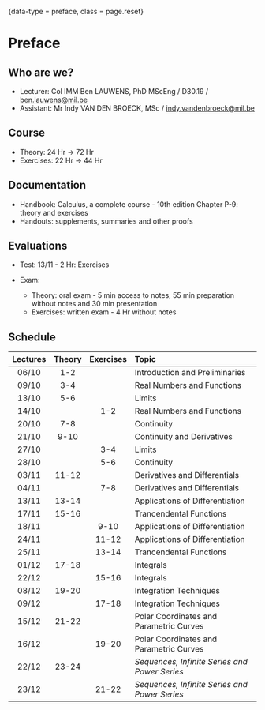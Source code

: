 {data-type = preface, class = page.reset}
# Preface

## Who are we?

* Lecturer: Col IMM Ben LAUWENS, PhD MScEng / D30.19 / [ben.lauwens@mil.be](mailto:ben.lauwens@mil.be)
* Assistant: Mr Indy VAN DEN BROECK, MSc / [indy.vandenbroeck@mil.be](mailto:indy.vandenbroeck@mil.be)

## Course

* Theory: 24 Hr → 72 Hr
* Exercises: 22 Hr 	→ 44 Hr

## Documentation

* Handbook: Calculus, a complete course - 10th edition
  Chapter P-9: theory and exercises
* Handouts: supplements, summaries and other proofs

## Evaluations

* Test: 13/11 - 2 Hr: Exercises

* Exam:
  
  * Theory: oral exam - 5 min access to notes, 55 min preparation without notes and 30 min presentation
  * Exercises: written exam - 4 Hr without notes

## Schedule

|Lectures|Theory|Exercises|Topic|
|:-------:|:-----:|:--------:|:-|
|06/10|1-2||Introduction and Preliminaries|
|09/10|3-4||Real Numbers and Functions|
|13/10|5-6||Limits|
|14/10||1-2|Real Numbers and Functions|
|20/10|7-8||Continuity|
|21/10|9-10||Continuity and Derivatives|
|27/10||3-4|Limits|
|28/10||5-6|Continuity|
|03/11|11-12||Derivatives and Differentials|
|04/11||7-8|Derivatives and Differentials|
|13/11|13-14||Applications of Differentiation|
|17/11|15-16||Trancendental Functions|
|18/11||9-10|Applications of Differentiation|
|24/11||11-12|Applications of Differentiation|
|25/11||13-14|Trancendental Functions|
|01/12|17-18||Integrals|
|22/12||15-16|Integrals|
|08/12|19-20||Integration Techniques|
|09/12||17-18|Integration Techniques|
|15/12|21-22||Polar Coordinates and Parametric Curves|
|16/12||19-20|Polar Coordinates and Parametric Curves|
|22/12|23-24||*Sequences, Infinite Series and Power Series*|
|23/12||21-22|*Sequences, Infinite Series and Power Series*|